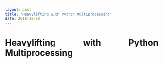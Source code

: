 ```yaml
---
layout: post
title: "Heavylifting with Python Multiprocessing"
date: 2018-12-28
---
```


<style>body {text-align: justify}</style>

# Heavylifting with Python Multiprocessing
